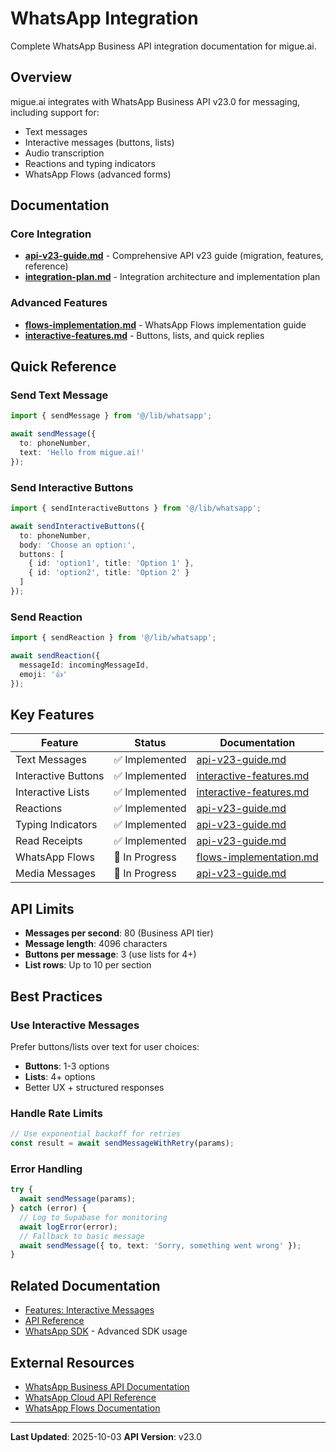 # WhatsApp Integration

Complete WhatsApp Business API integration documentation for migue.ai.

## Overview

migue.ai integrates with WhatsApp Business API v23.0 for messaging, including support for:
- Text messages
- Interactive messages (buttons, lists)
- Audio transcription
- Reactions and typing indicators
- WhatsApp Flows (advanced forms)

## Documentation

### Core Integration
- **[api-v23-guide.md](./api-v23-guide.md)** - Comprehensive API v23 guide (migration, features, reference)
- **[integration-plan.md](./integration-plan.md)** - Integration architecture and implementation plan

### Advanced Features
- **[flows-implementation.md](./flows-implementation.md)** - WhatsApp Flows implementation guide
- **[interactive-features.md](./interactive-features.md)** - Buttons, lists, and quick replies

## Quick Reference

### Send Text Message
```typescript
import { sendMessage } from '@/lib/whatsapp';

await sendMessage({
  to: phoneNumber,
  text: 'Hello from migue.ai!'
});
```

### Send Interactive Buttons
```typescript
import { sendInteractiveButtons } from '@/lib/whatsapp';

await sendInteractiveButtons({
  to: phoneNumber,
  body: 'Choose an option:',
  buttons: [
    { id: 'option1', title: 'Option 1' },
    { id: 'option2', title: 'Option 2' }
  ]
});
```

### Send Reaction
```typescript
import { sendReaction } from '@/lib/whatsapp';

await sendReaction({
  messageId: incomingMessageId,
  emoji: '👍'
});
```

## Key Features

| Feature | Status | Documentation |
|---------|--------|---------------|
| Text Messages | ✅ Implemented | [api-v23-guide.md](./api-v23-guide.md) |
| Interactive Buttons | ✅ Implemented | [interactive-features.md](./interactive-features.md) |
| Interactive Lists | ✅ Implemented | [interactive-features.md](./interactive-features.md) |
| Reactions | ✅ Implemented | [api-v23-guide.md](./api-v23-guide.md) |
| Typing Indicators | ✅ Implemented | [api-v23-guide.md](./api-v23-guide.md) |
| Read Receipts | ✅ Implemented | [api-v23-guide.md](./api-v23-guide.md) |
| WhatsApp Flows | 🔄 In Progress | [flows-implementation.md](./flows-implementation.md) |
| Media Messages | 🔄 In Progress | [api-v23-guide.md](./api-v23-guide.md) |

## API Limits

- **Messages per second**: 80 (Business API tier)
- **Message length**: 4096 characters
- **Buttons per message**: 3 (use lists for 4+)
- **List rows**: Up to 10 per section

## Best Practices

### Use Interactive Messages
Prefer buttons/lists over text for user choices:
- **Buttons**: 1-3 options
- **Lists**: 4+ options
- Better UX + structured responses

### Handle Rate Limits
```typescript
// Use exponential backoff for retries
const result = await sendMessageWithRetry(params);
```

### Error Handling
```typescript
try {
  await sendMessage(params);
} catch (error) {
  // Log to Supabase for monitoring
  await logError(error);
  // Fallback to basic message
  await sendMessage({ to, text: 'Sorry, something went wrong' });
}
```

## Related Documentation

- [Features: Interactive Messages](../04-features/interactive-messages.md)
- [API Reference](../03-api-reference/whatsapp-api.md)
- [WhatsApp SDK](../07-whatsapp-sdk/README.md) - Advanced SDK usage

## External Resources

- [WhatsApp Business API Documentation](https://developers.facebook.com/docs/whatsapp)
- [WhatsApp Cloud API Reference](https://developers.facebook.com/docs/whatsapp/cloud-api)
- [WhatsApp Flows Documentation](https://developers.facebook.com/docs/whatsapp/flows)

---

**Last Updated**: 2025-10-03
**API Version**: v23.0
